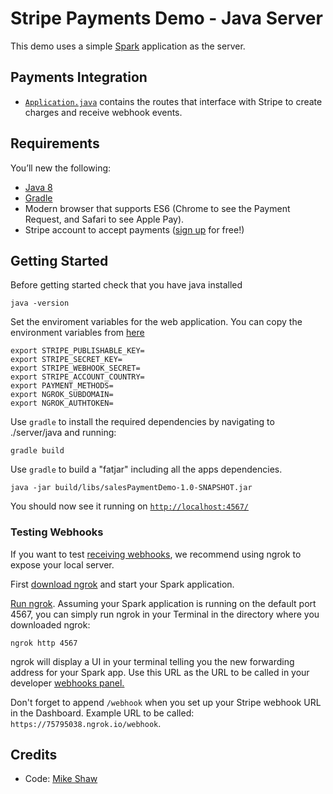 # Stripe Payments Demo - Java Server

This demo uses a simple [Spark](http://sparkjava.com) application as the server.

## Payments Integration

- [`Application.java`](src/main/java/app/Application.java) contains the routes that interface with Stripe to create charges and receive webhook events.

## Requirements

You’ll new the following:

- [Java 8](https://www.oracle.com/technetwork/java/javase/overview/java8-2100321.html)
- [Gradle](https://gradle.org/)
- Modern browser that supports ES6 (Chrome to see the Payment Request, and Safari to see Apple Pay).
- Stripe account to accept payments ([sign up](https://dashboard.stripe.com/register) for free!)

## Getting Started

Before getting started check that you have java installed

```
java -version
```

Set the enviroment variables for the web application. You can copy the environment variables from [here](../../.env.example)

```
export STRIPE_PUBLISHABLE_KEY=
export STRIPE_SECRET_KEY=
export STRIPE_WEBHOOK_SECRET=
export STRIPE_ACCOUNT_COUNTRY=
export PAYMENT_METHODS=
export NGROK_SUBDOMAIN=
export NGROK_AUTHTOKEN=
```

Use `gradle` to install the required dependencies by navigating to ./server/java and running:

```
gradle build
```

Use `gradle` to build a "fatjar" including all the apps dependencies.

```
java -jar build/libs/salesPaymentDemo-1.0-SNAPSHOT.jar
```

You should now see it running on [`http://localhost:4567/`](http://localhost:4567/)

### Testing Webhooks

If you want to test [receiving webhooks](https://stripe.com/docs/webhooks), we recommend using ngrok to expose your local server.

First [download ngrok](https://ngrok.com) and start your Spark application.

[Run ngrok](https://ngrok.com/docs). Assuming your Spark application is running on the default port 4567, you can simply run ngrok in your Terminal in the directory where you downloaded ngrok:

```
ngrok http 4567
```

ngrok will display a UI in your terminal telling you the new forwarding address for your Spark app. Use this URL as the URL to be called in your developer [webhooks panel.](https://dashboard.stripe.com/account/webhooks)

Don't forget to append `/webhook` when you set up your Stripe webhook URL in the Dashboard. Example URL to be called: `https://75795038.ngrok.io/webhook`.

## Credits
- Code: [Mike Shaw](https://www.linkedin.com/in/mandshaw/)
